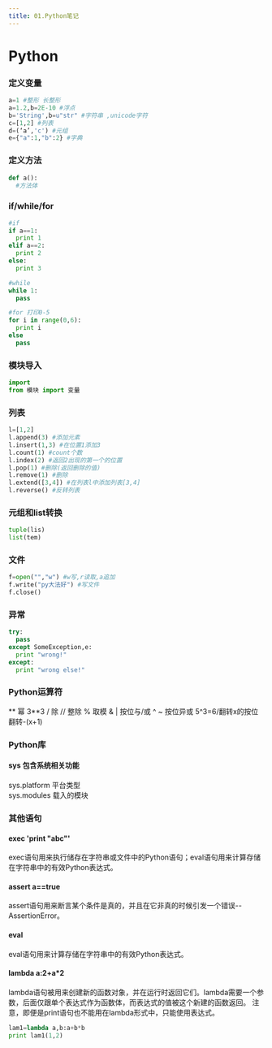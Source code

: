 ```yaml
---
title: 01.Python笔记
---
```


# Python

### 定义变量
``` python
a=1 #整形 长整形
a=1.2,b=2E-10 #浮点
b='String',b=u"str" #字符串 ,unicode字符
c=[1,2] #列表
d=(‘a’,'c') #元组
e={"a":1,"b":2} #字典
```
### 定义方法
``` python
def a():
  #方法体
```
### if/while/for
``` python
#if
if a==1:
  print 1
elif a==2:
  print 2
else:
  print 3

#while
while 1:
  pass

#for 打印0-5
for i in range(0,6):
  print i
else
  pass
```
### 模块导入
``` python
import
from 模块 import 变量
```
### 列表
``` python
l=[1,2]
l.append(3) #添加元素
l.insert(1,3) #在位置1添加3
l.count(1) #count个数
l.index(2) #返回2出现的第一个的位置
l.pop(1) #删除(返回删除的值)
l.remove(1) #删除
l.extend([3,4]) #在列表l中添加列表[3,4]
l.reverse() #反转列表
```

### 元组和list转换
``` python
tuple(lis)
list(tem)
```

### 文件
``` python
f=open("","w") #w写,r读取,a追加
f.write("py大法好") #写文件
f.close()
```

### 异常
``` python
try:
  pass
except SomeException,e:
  print "wrong!"
except:
  print "wrong else!"
```
### Python运算符
**  幂 3**3
/   除
//  整除
%   取模
& |   按位与/或
^ ~   按位异或 5^3=6/翻转x的按位翻转-(x+1)
### Python库
#### sys 包含系统相关功能
sys.platform 平台类型  
sys.modules 载入的模块

### 其他语句
#### exec 'print "abc"'
exec语句用来执行储存在字符串或文件中的Python语句；eval语句用来计算存储在字符串中的有效Python表达式。  
#### assert a==true
assert语句用来断言某个条件是真的，并且在它非真的时候引发一个错误--AssertionError。
#### eval
eval语句用来计算存储在字符串中的有效Python表达式。  
#### lambda a:2+a*2
lambda语句被用来创建新的函数对象，并在运行时返回它们。lambda需要一个参数，后面仅跟单个表达式作为函数体，而表达式的值被这个新建的函数返回。 注意，即便是print语句也不能用在lambda形式中，只能使用表达式。
``` python
lam1=lambda a,b:a+b*b
print lam1(1,2)
```
